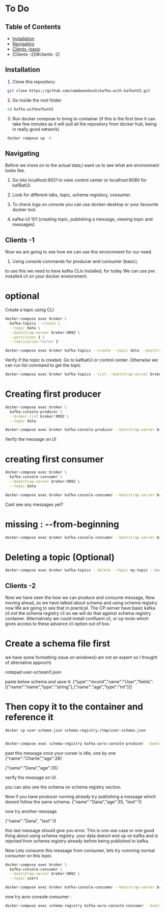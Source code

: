 # To Do

## Table of Contents
- [Installation](#installation)
- [Navigating](#navigating)
- [Clients -basic](#clients-basic)
- [Clients -2](#clients -2)


## Installation
1. Clone this repository:
```bash
 git clone https://github.com/namdeoankush/kafka-with-kafbatUI.git
```
2. Go inside the root folder
```bash
 cd kafka-withkafbatUI
```

3. Run docker compose to bring to container (if this is the first time it can take few minutes as it will pull all the repository from docker hub, being in really good network)
```bash
 docker compose up -d
```

## Navigating

Before we move on to the actual data,I want us to see what are environment looks like.

1. Go into localhost:9021 to view control center or localhost:8080 for kafBatUI.
   
2. Look for different tabs, topic, schema registory, consumer.

3. To check logs on console you can use docker-desktop or your favourite docker tool.

4. kafka-UI 101 (creating topic, publishing a message, viewing topic and messages)

## Clients -1

Now we are going to see how we can use this enviornment for our need. 

1. Using console commands for producer and consumer (basic).

to use this we need to have kafka CLIs installed, for today We can use pre installed cli on your docker enviornment.

# optional

Create a topic using CLI 

```bash
docker-compose exec broker \
  kafka-topics --create \
  --topic data \
  --bootstrap-server broker:9092 \
  --partitions 1 \
  --replication-factor 1
```

```bash
docker-compose exec broker kafka-topics --create --topic data --bootstrap-server broker:9092 --partitions 1 --replication-factor 1
```

Verify if the topic is created. Go to kafbatUi or control center. Otherwise we can run list command to get the topic

```bash
docker-compose exec broker kafka-topics --list --bootstrap-server broker:9092
```


# Creating first producer 

```bash
docker-compose exec broker \
  kafka-console-producer \
  --broker-list broker:9092 \
  --topic data
```

```bash
docker-compose exec broker kafka-console-producer --bootstrap-server broker:9092 --topic my-topic
```

Verify the message on UI

# creating first consumer

```bash
docker-compose exec broker \
  kafka-console-consumer \
  --bootstrap-server broker:9092 \
  --topic data
```

```bash
docker-compose exec broker kafka-console-consumer --bootstrap-server broker:9092 --topic data
```

Cant see any messages yet?
# missing : --from-beginning

```bash
docker-compose exec broker kafka-console-consumer --bootstrap-server broker:9092 --topic data --from-beginning
```


# Deleting a topic (Optional)

```bash
docker-compose exec broker kafka-topics --delete --topic my-topic --bootstrap-server broker:9092
```

## Clients -2

Now we have seen the how we can produce and consume message, Now moving ahead, as we have talked about schema and using schema registry now We are going to see that in practical. The CP-server have basic kafka cli not the schema registry cli so we will do that against schema registry container. Alternatively we could install confluent cli, or cp-tools which gives access to these advance cli option out of box.


# Create a schema file first

we have some formatting issue on windows(I am not an expert so I thought of alternative approch)

notepad user-scheam1.json

paste below schema and save it: 
{"type":"record","name":"User","fields":[{"name":"name","type":"string"},{"name":"age","type":"int"}]}


# Then copy it to the container and reference it
```bash
docker cp user-schema.json schema-registry:/tmp/user-schema.json


docker-compose exec schema-registry kafka-avro-console-producer --bootstrap-server broker:9092 --topic users --property schema.registry.url=http://schema-registry:8081 --property value.schema.file=/tmp/user-schema.json

```
 past this message once your curser is idle, one by one
{"name":"Charlie","age":28}

{"name":"Dana","age":35}


verify the message on UI.

you can also see the schema on schema registry section.

Now if you have producer running already try  publishing a message which doesnt follow the same schema.
{"name":"Dana","age":35, "test":1}

now try another message

{"name":"Dana", "test":1}

this last message should give you error. This is one use case or one good thing about using schema registry. your data doesnt end up on kafka and is rejected from schema registry already before being published to kafka.


Now Lets consume this message from consumer, lets try runnning normal consumer on this topic.

```bash
docker-compose exec broker \
  kafka-console-consumer \
  --bootstrap-server broker:9092 \
  --topic users
```

```bash
docker-compose exec broker kafka-console-consumer --bootstrap-server broker:9092 --topic users --from-beginning
```

now try avro console consumer : 

```bash
docker-compose exec schema-registry kafka-avro-console-consumer --bootstrap-server broker:29092 --topic users --from-beginning --property schema.registry.url=http://schema-registry:8081
```

